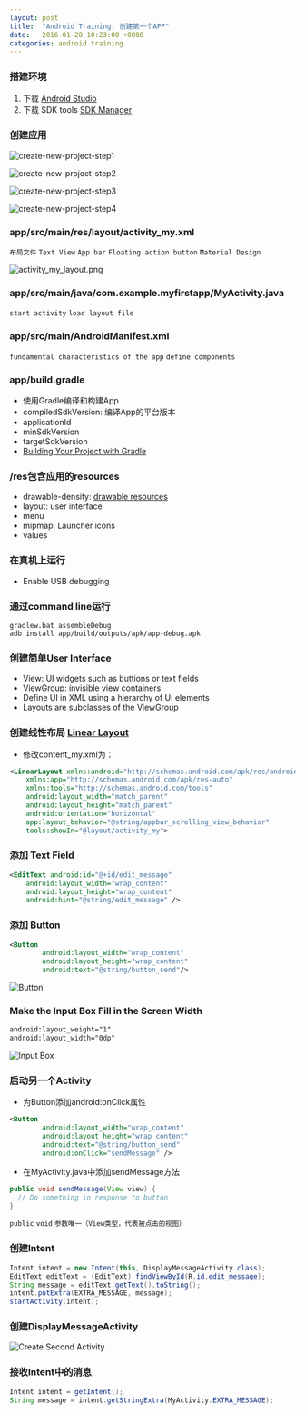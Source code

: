 ```yaml
---
layout: post
title:  "Android Training: 创建第一个APP"
date:   2016-01-28 10:23:00 +0800
categories: android training
---
```


### 搭建环境
1. 下载 [Android Studio](http://developer.android.com/sdk/index.html)
2. 下载 SDK tools [SDK Manager](http://developer.android.com/tools/help/sdk-manager.html)

### 创建应用
![create-new-project-step1](/images/build-your-first-app/create-new-project-step1.png)

![create-new-project-step2](/images/build-your-first-app/create-new-project-step2.png)

![create-new-project-step3](/images/build-your-first-app/create-new-project-step3.png)

![create-new-project-step4](/images/build-your-first-app/create-new-project-step4.png)

### app/src/main/res/layout/activity_my.xml
`布局文件` `Text View` `App bar` `Floating action button` `Material Design`

![activity_my_layout.png](/images/build-your-first-app/activity_my_layout.png)

### app/src/main/java/com.example.myfirstapp/MyActivity.java
`start activity` `load layout file`

### app/src/main/AndroidManifest.xml
`fundamental characteristics of the app` `define components`

### app/build.gradle
* 使用Gradle编译和构建App
* compiledSdkVersion: 编译App的平台版本
* applicationId
* minSdkVersion
* targetSdkVersion
* [Building Your Project with Gradle](http://developer.android.com/sdk/installing/studio-build.html)

### /res包含应用的resources
* drawable-density:  [drawable resources](http://developer.android.com/guide/topics/resources/drawable-resource.html)
* layout: user interface
* menu
* mipmap: Launcher icons
* values

### 在真机上运行
* Enable USB debugging

### 通过command line运行
`gradlew.bat assembleDebug`<br>
`adb install app/build/outputs/apk/app-debug.apk`

### 创建简单User Interface
* View: UI widgets such as buttions or text fields
* ViewGroup: invisible view containers
* Define UI in XML using a hierarchy of UI elements
* Layouts are subclasses of the ViewGroup

### 创建线性布局 [Linear Layout](http://developer.android.com/intl/zh-cn/guide/topics/ui/declaring-layout.html)
* 修改content_my.xml为：

```xml
<LinearLayout xmlns:android="http://schemas.android.com/apk/res/android"
    xmlns:app="http://schemas.android.com/apk/res-auto"
    xmlns:tools="http://schemas.android.com/tools"
    android:layout_width="match_parent"
    android:layout_height="match_parent"
    android:orientation="horizontal"
    app:layout_behavior="@string/appbar_scrolling_view_behavior"
    tools:showIn="@layout/activity_my">
```

### 添加 Text Field

```xml
<EditText android:id="@+id/edit_message"
    android:layout_width="wrap_content"
    android:layout_height="wrap_content"
    android:hint="@string/edit_message" />
```

### 添加 Button

```xml
<Button
        android:layout_width="wrap_content"
        android:layout_height="wrap_content"
        android:text="@string/button_send"/>
```

![Button](/images/build-your-first-app/first-activity-button.png)

### Make the Input Box Fill in the Screen Width

```xml
android:layout_weight="1"
android:layout_width="0dp"
```

![Input Box](/images/build-your-first-app/first-activity-inputbox.png)

### 启动另一个Activity
* 为Button添加android:onClick属性

```xml
<Button
        android:layout_width="wrap_content"
        android:layout_height="wrap_content"
        android:text="@string/button_send"
        android:onClick="sendMessage" />
```

* 在MyActivity.java中添加sendMessage方法

```java
public void sendMessage(View view) {
  // Do something in response to button
}
```

`public` `void` `参数唯一（View类型，代表被点击的视图）`

### 创建Intent

```java
Intent intent = new Intent(this, DisplayMessageActivity.class);
EditText editText = (EditText) findViewById(R.id.edit_message);
String message = editText.getText().toString();
intent.putExtra(EXTRA_MESSAGE, message);
startActivity(intent);
```


### 创建DisplayMessageActivity
![Create Second Activity](/images/build-your-first-app/create-second-activity.png)

### 接收Intent中的消息

```java
Intent intent = getIntent();
String message = intent.getStringExtra(MyActivity.EXTRA_MESSAGE);
```
